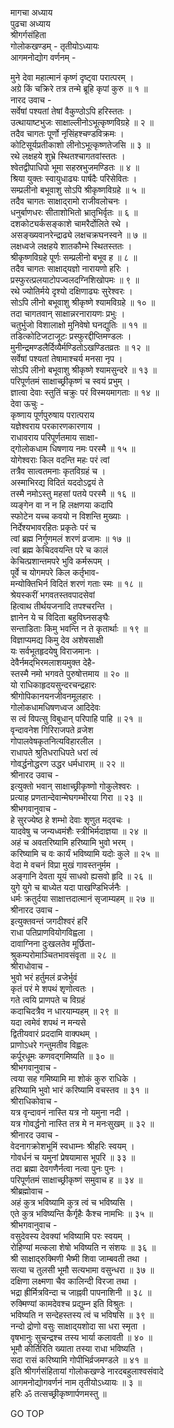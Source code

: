मागचा अध्याय  
पुढचा अध्याय  
श्रीगर्गसंहिता  
गोलोकखण्डम् - तृतीयोऽध्यायः  
आगमनोद्योग वर्णनम् -  
  
मुने देवा महात्मानं कृष्णं दृष्ट्वा परात्परम् ।  
अग्रे किं चक्रिरे तत्र तन्मे ब्रूहि कृपां कुरु ॥ १ ॥  
नारद उवाच -  
सर्वेषां पश्यतां तेषां वैकुण्ठोऽपि हरिस्ततः ।  
उत्थायाष्टभुजः साक्षाल्लीनोऽभूत्कृष्णविग्रहे ॥ २ ॥  
तदैव चागतः पूर्णो नृसिंहश्चण्डविक्रमः ।  
कोटिसूर्यप्रतीकाशो लीनोऽभूत्कृष्णतेजसि ॥ ३ ॥  
रथे लक्षहये शुभ्रे स्थितश्चागतवांस्ततः ।  
श्वेतद्वीपाधिपो भूमा सहस्रभुजमण्डितः ॥ ४ ॥  
श्रिया युक्तः स्वायुधाढ्यः पार्षदैः परिसेवितः ।  
सम्प्रलीनो बभूवाशु सोऽपि श्रीकृष्णविग्रहे ॥ ५ ॥  
तदैव चागतः साक्षाद्‌रामो राजीवलोचनः ।  
धनुर्बाणधरः सीताशोभितो भ्रातृभिर्वृतः ॥ ६ ॥  
दशकोट्यर्कसङ्काशे चामरैर्दोलिते रथे ।  
असङ्ख्यवानरेन्द्राढ्ये लक्षचक्रघनस्वने ॥ ७ ॥  
लक्षध्वजे लक्षहये शातकौम्भे स्थितस्ततः ।  
श्रीकृष्णविग्रहे पूर्णः सम्प्रलीनो बभूव ह ॥ ८ ॥  
तदैव चागतः साक्षाद्‌यज्ञो नारायणो हरिः ।  
प्रस्फुरत्प्रलयाटोपज्वलदग्निशिखोपमः ॥ ९ ॥  
रथे ज्योतिर्मये दृश्यो दक्षिणाढ्यः सुरेश्वरः ।  
सोऽपि लीनो बभूवाशु श्रीकृष्णे श्यामविग्रहे ॥ १० ॥  
तदा चागतवान् साक्षान्नरनारायणः प्रभुः ।  
चतुर्भुजो विशालाक्षो मुनिवेषो घनद्युतिः ॥ ११ ॥  
तडित्कोटिजटाजूटः प्रस्फुरद्दीप्तिमण्डलः ।  
मुनीन्द्रमण्डलैर्दिव्यैर्मण्डितोऽखण्डितव्रतः ॥ १२ ॥  
सर्वेषां पश्यतां तेषामाश्चर्य मनसा नृप ।  
सोऽपि लीनो बभूवाशु श्रीकृष्णे श्यामसुन्दरे ॥ १३ ॥  
परिपूर्णतमं साक्षाच्छ्रीकृष्णं च स्वयं प्रभुम् ।  
ज्ञात्वा देवाः स्तुतिं चक्रुः परं विस्मयमागताः ॥ १४ ॥  
देवा ऊचुः -  
कृष्णाय पूर्णपुरुषाय परात्पराय  
     यज्ञेश्वराय परकारणकारणाय ।  
राधावराय परिपूर्णतमाय साक्षा-  
     द्‌गोलोकधाम धिषणाय नमः परस्मै ॥ १५ ॥  
योगेश्वराः किल वदन्ति महः परं त्वां  
     तत्रैव सात्वतमनाः कृतविग्रहं च ।  
अस्माभिरद्य विदितं यददोऽद्वयं ते  
     तस्मै नमोऽस्तु महसां पतये परस्मै ॥ १६ ॥  
व्यङ्गेन वा न न हि लक्षणया कदापि  
    स्फोटेन यच्च कवयो न विशन्ति मुख्याः ।  
निर्देश्यभावरहितः प्रकृतेः परं च  
     त्वां ब्रह्म निर्गुणमलं शरणं व्रजामः ॥ १७ ॥  
त्वां ब्रह्म केचिदवयन्ति परे च कालं  
     केचित्प्रशान्तमपरे भुवि कर्मरूपम् ।  
पूर्वे च योगमपरे किल कर्तृभाव-  
     मन्योक्तिभिर्न विदितं शरणं गताः स्मः ॥ १८ ॥  
श्रेयस्करीं भगवतस्तवपादसेवां  
     हित्वाथ तीर्थयजनादि तपश्चरन्ति ।  
ज्ञानेन ये च विदिता बहुविघ्नसङ्घैः  
     सन्ताडिताः किमु भवन्ति न ते कृतार्थाः ॥ १९ ॥  
विज्ञाप्यमद्य किमु देव अशेषसाक्षी  
     यः सर्वभूतहृदयेषु विराजमानः ।  
देवैर्नमद्‌भिरमलाशयमुक्त देहै-  
     स्तस्मै नमो भगवते पुरुषोत्तमाय ॥ २० ॥  
यो राधिकाहृदयसुन्दरचन्द्रहारः  
     श्रीगोपिकानयनजीवनमूलहारः ।  
गोलोकधामधिषणध्वज आदिदेवः  
     स त्वं विपत्सु विबुधान् परिपाहि पाहि ॥ २१ ॥  
वृन्दावनेश गिरिराजपते व्रजेश  
     गोपालवेषकृतनित्यविहारलील ।  
राधापते श्रुतिधराधिपते धरां त्वं  
     गोवर्द्धनोद्धरण उद्धर धर्मधाराम् ॥ २२ ॥  
श्रीनारद उवाच -  
इत्युक्तो भवान् साक्षाच्छ्रीकृष्णो गोकुलेश्वरः ।  
प्रत्याह प्रणतान्देवान्मेघगम्भीरया गिरा ॥ २३ ॥  
श्रीभगवानुवाच -  
हे सुरज्येष्ठ हे शम्भो देवाः शृणुत मद्‌वचः ।  
यादवेषु च जन्यध्वमंशैः स्त्रीभिर्मदाज्ञया ॥ २४ ॥  
अहं च अवतरिष्यामि हरिष्यामि भुवो भरम् ।  
करिष्यामि च वः कार्यं भविष्यामि यदोः कुले ॥ २५ ॥  
वेदा मे वचनं विप्रा मुखं गावस्तनुर्मम ।  
अङ्गानि देवता यूयं साधवो ह्यसवो हृदि ॥ २६ ॥  
युगे युगे च बाध्येत यदा पाखण्डिभिर्जनैः ।  
धर्मः क्रतुर्दया साक्षात्तदात्मानं सृजाम्यहम् ॥ २७ ॥  
श्रीनारद उवाच -  
इत्युक्तवन्तं जगदीश्वरं हरिं  
     राधा पतिप्राणवियोगविह्वला ।  
दावाग्निना दुःखलतेव मूर्छिता-  
     श्रुकम्परोमाञ्चितभावसंवृता ॥ २८ ॥  
श्रीराधोवाच -  
भुवो भरं हर्तुमलं व्रजेर्भुवं  
     कृतं परं मे शपथं शृणोत्वतः ।  
गते त्वयि प्राणपते च विग्रहं  
     कदाचिदत्रैव न धारयाम्यहम् ॥ २९ ॥  
यदा त्वमेवं शपथं न मन्यसे  
     द्वितीयवारं प्रददामि वाक्पथम् ।  
प्राणोऽधरे गन्तुमतीव विह्वलः  
     कर्पूरधूमः कणवद्‌गमिष्यति ॥ ३० ॥  
श्रीभगवानुवाच -  
त्वया सह गमिष्यामि मा शोकं कुरु राधिके ।  
हरिष्यामि भुवो भारं करिष्यामि वचस्तव ॥ ३१ ॥  
श्रीराधिकोवाच -  
यत्र वृन्दावनं नास्ति यत्र नो यमुना नदी ।  
यत्र गोवर्द्धनो नास्ति तत्र मे न मनःसुखम् ॥ ३२ ॥  
श्रीनारद उवाच -  
वेदनागक्रोशभूमिं स्वधाम्नः श्रीहरिः स्वयम् ।  
गोवर्धनं च यमुनां प्रेषयामास भूपरि ॥ ३३ ॥  
तदा ब्रह्मा देवगणैर्नत्वा नत्वा पुनः पुनः ।  
परिपूर्णतमं साक्षाच्छ्रीकृष्णं समुवाच ह ॥ ३४ ॥  
श्रीब्रह्मोवाच -  
अहं कुत्र भविष्यामि कुत्र त्वं च भविष्यसि ।  
एते कुत्र भविष्यन्ति कैर्गृहैः कैश्च नामभिः ॥ ३५ ॥  
श्रीभगवानुवाच -  
वसुदेवस्य देवक्यां भविष्यामि परः स्वयम् ।  
रोहिण्यां मत्कला शेषो भविष्यति न संशयः ॥ ३६ ॥  
श्री साक्षाद्‌रुक्मिणी भैष्मी शिवा जाम्बवती तथा ।  
सत्या च तुलसी भूमौ सत्यभामा वसुन्धरा ॥ ३७ ॥  
दक्षिणा लक्ष्मणा चैव कालिन्दी विरजा तथा ।  
भद्रा ह्रीर्मित्रविन्दा च जाह्नवी पापनाशिनी ॥ ३८ ॥  
रुक्मिण्यां कामदेवश्च प्रद्युम्न इति विश्रुतः ।  
भविष्यति न सन्देहस्तस्य त्वं च भविषसि ॥ ३९ ॥  
नन्दो द्रोणो वसुः साक्षाद्‌यशोदा सा धरा स्मृता ।  
वृषभानुः सुचन्द्रश्च तस्य भार्या कलावती ॥ ४० ॥  
भूमौ कीर्तिरिति ख्याता तस्या राधा भविष्यति ।  
सदा रासं करिष्यामि गोपीभिर्व्रजमण्डले ॥ ४१ ॥  
इति श्रीगर्गसंहितायां गोलोकखण्डे नारदबहुलाश्वसंवादे  
आगमनोद्योगवर्णनं नाम तृतीयोऽध्यायः ॥ ३ ॥  
हरिः ॐ तत्सच्छ्रीकृष्णार्पणमस्तु ॥  
  
GO TOP
